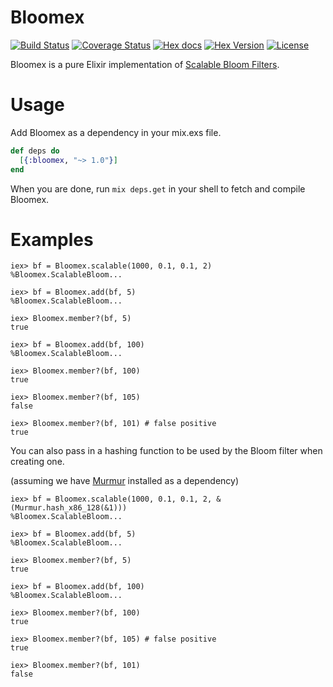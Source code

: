 Bloomex
=======

[![Build Status](https://img.shields.io/travis/gmcabrita/bloomex.svg?style=flat)](https://travis-ci.org/gmcabrita/bloomex)
[![Coverage Status](https://img.shields.io/coveralls/gmcabrita/bloomex.svg?style=flat)](https://coveralls.io/r/gmcabrita/bloomex?branch=master)
[![Hex docs](http://img.shields.io/badge/hex.pm-docs-green.svg?style=flat)](https://hexdocs.pm/bloomex)
[![Hex Version](http://img.shields.io/hexpm/v/bloomex.svg?style=flat)](https://hex.pm/packages/bloomex)
[![License](http://img.shields.io/hexpm/l/bloomex.svg?style=flat)](https://github.com/gmcabrita/bloomex/blob/master/LICENSE)

Bloomex is a pure Elixir implementation of [Scalable Bloom Filters](http://haslab.uminho.pt/cbm/files/dbloom.pdf).

# Usage

Add Bloomex as a dependency in your mix.exs file.

```elixir
def deps do
  [{:bloomex, "~> 1.0"}]
end
```

When you are done, run `mix deps.get` in your shell to fetch and compile Bloomex.

# Examples

```iex
iex> bf = Bloomex.scalable(1000, 0.1, 0.1, 2)
%Bloomex.ScalableBloom...

iex> bf = Bloomex.add(bf, 5)
%Bloomex.ScalableBloom...

iex> Bloomex.member?(bf, 5)
true

iex> bf = Bloomex.add(bf, 100)
%Bloomex.ScalableBloom...

iex> Bloomex.member?(bf, 100)
true

iex> Bloomex.member?(bf, 105)
false

iex> Bloomex.member?(bf, 101) # false positive
true
```

You can also pass in a hashing function to be used by the Bloom filter when creating one.

(assuming we have [Murmur](https://hex.pm/packages/murmur/) installed as a dependency)

```iex
iex> bf = Bloomex.scalable(1000, 0.1, 0.1, 2, &(Murmur.hash_x86_128(&1)))
%Bloomex.ScalableBloom...

iex> bf = Bloomex.add(bf, 5)
%Bloomex.ScalableBloom...

iex> Bloomex.member?(bf, 5)
true

iex> bf = Bloomex.add(bf, 100)
%Bloomex.ScalableBloom...

iex> Bloomex.member?(bf, 100)
true

iex> Bloomex.member?(bf, 105) # false positive
true

iex> Bloomex.member?(bf, 101)
false
``````
